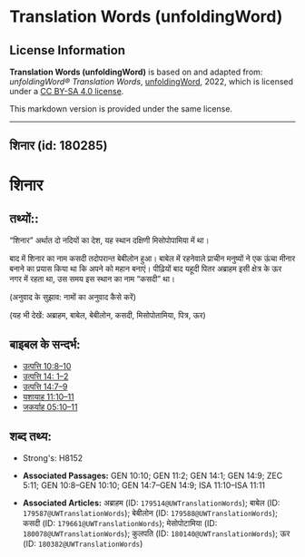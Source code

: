 # Translation Words (unfoldingWord)

## License Information

**Translation Words (unfoldingWord)** is based on and adapted from: _unfoldingWord® Translation Words_, [unfoldingWord](https://unfoldingword.org/utw), 2022, which is licensed under a [CC BY-SA 4.0 license](https://creativecommons.org/licenses/by-sa/4.0/legalcode.en).

This markdown version is provided under the same license.



--------------------------------

## शिनार (id: 180285)

शिनार
=====

तथ्यों::
--------

“शिनार” अर्थात दो नदियों का देश, यह स्थान दक्षिणी मिसोपोपामिया में था।

बाद में शिनार का नाम कसदी तदोपरान्त बेबीलोन हुआ। बाबेल में रहनेवाले प्राचीन मनुष्यों ने एक ऊंचा मीनार बनाने का प्रयास किया था कि अपने को महान बनाएं। पीढ़ियों बाद यहूदी पितर अब्राहम इसी क्षेत्र के ऊर नगर में रहता था, उस समय इस स्थान का नाम “कसदी” था।

(अनुवाद के सुझाव: नामों का अनुवाद कैसे करें)

(यह भी देखें: अब्राहम, बाबेल, बेबीलोन, कसदी, मिसोपोतामिया, पित्र, ऊर)

बाइबल के सन्दर्भ:
-----------------

* [उत्पत्ति 10:8–10](https://ref.ly/Gen10:8-Gen10:10)
* [उत्पत्ति 14: 1–2](https://ref.ly/Gen14:0)
* [उत्पत्ति 14:7–9](https://ref.ly/Gen14:7-Gen14:9)
* [यशायाह 11:10–11](https://ref.ly/Isa11:10-Isa11:11)
* [जकर्याह 05:10–11](https://ref.ly/Zech5:10-Zech5:11)

शब्द तथ्य:
----------

* Strong's: H8152

* **Associated Passages:** GEN 10:10; GEN 11:2; GEN 14:1; GEN 14:9; ZEC 5:11; GEN 10:8–GEN 10:10; GEN 14:7–GEN 14:9; ISA 11:10–ISA 11:11
* **Associated Articles:** अब्राहम (ID: `179514@UWTranslationWords`); बाबेल (ID: `179587@UWTranslationWords`); बेबीलोन (ID: `179588@UWTranslationWords`); कसदी (ID: `179661@UWTranslationWords`); मेसोपोटामिया (ID: `180078@UWTranslationWords`); कुलपति (ID: `180140@UWTranslationWords`); ऊर (ID: `180382@UWTranslationWords`)

